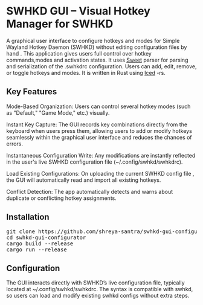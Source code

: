 # SWHKD GUI – Visual Hotkey Manager for SWHKD 

A graphical user interface to configure hotkeys and modes for Simple Wayland Hotkey Daemon (SWHKD) without editing configuration files by hand . This application gives users full control over hotkey commands,modes and activation states. It uses [Sweet](https://github.com/waycrate/sweet) parser for parsing and serialization of the .swhkdrc configuration. Users can add, edit, remove, or toggle hotkeys and modes. It is written in Rust using [Iced](https://github.com/iced-rs/iced) -rs.

## Key Features 

Mode-Based Organization: Users can control several hotkey modes (such as "Default," "Game Mode," etc.) visually.

Instant Key Capture: The GUI records key combinations directly from the keyboard when users press them, allowing users to add or modify hotkeys seamlessly within the graphical user interface and reduces the chances of errors. 

Instantaneous Configuration Write: Any modifications are instantly reflected in the user's live SWHKD configuration file (~/.config/swhkd/swhkdrc).

Load Existing Configurations: On uploading the current SWHKD config file , the GUI will automatically read and import all existing hotkeys.

Conflict Detection: The app automatically detects and warns about duplicate or conflicting hotkey assignments.

## Installation 

<pre>git clone https://github.com/shreya-santra/swhkd-gui-configurator.git
cd swhkd-gui-configurator
cargo build --release
cargo run --release</pre>

## Configuration

The GUI interacts directly with SWHKD’s live configuration file, typically located at ~/.config/swhkd/swhkdrc. The syntax is compatible with swhkd, so users can load and modify existing swhkd configs without extra steps.




